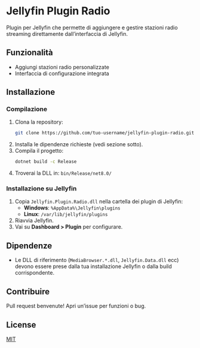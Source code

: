 # Jellyfin Plugin Radio

Plugin per Jellyfin che permette di aggiungere e gestire stazioni radio streaming direttamente dall’interfaccia di Jellyfin.

## Funzionalità
- Aggiungi stazioni radio personalizzate
- Interfaccia di configurazione integrata

## Installazione

### Compilazione
1. Clona la repository:
   ```sh
   git clone https://github.com/tuo-username/jellyfin-plugin-radio.git
   ```
2. Installa le dipendenze richieste (vedi sezione sotto).
3. Compila il progetto:
   ```sh
   dotnet build -c Release
   ```
4. Troverai la DLL in: `bin/Release/net8.0/`

### Installazione su Jellyfin
1. Copia `Jellyfin.Plugin.Radio.dll` nella cartella dei plugin di Jellyfin:
   - **Windows**: `%AppData%\Jellyfin\plugins`
   - **Linux**: `/var/lib/jellyfin/plugins`
2. Riavvia Jellyfin.
3. Vai su **Dashboard > Plugin** per configurare.

## Dipendenze

- Le DLL di riferimento (`MediaBrowser.*.dll`, `Jellyfin.Data.dll` ecc) devono essere prese dalla tua installazione Jellyfin o dalla build corrispondente.

## Contribuire

Pull request benvenute! Apri un’issue per funzioni o bug.

## License
[MIT](LICENSE)